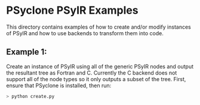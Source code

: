 <!--
BSD 3-Clause License

Copyright (c) 2019, Science and Technology Facilities Council.
All rights reserved.

Redistribution and use in source and binary forms, with or without
modification, are permitted provided that the following conditions are met:

* Redistributions of source code must retain the above copyright notice, this
  list of conditions and the following disclaimer.

* Redistributions in binary form must reproduce the above copyright notice,
  this list of conditions and the following disclaimer in the documentation
  and/or other materials provided with the distribution.

* Neither the name of the copyright holder nor the names of its
  contributors may be used to endorse or promote products derived from
  this software without specific prior written permission.

THIS SOFTWARE IS PROVIDED BY THE COPYRIGHT HOLDERS AND CONTRIBUTORS
"AS IS" AND ANY EXPRESS OR IMPLIED WARRANTIES, INCLUDING, BUT NOT
LIMITED TO, THE IMPLIED WARRANTIES OF MERCHANTABILITY AND FITNESS
FOR A PARTICULAR PURPOSE ARE DISCLAIMED. IN NO EVENT SHALL THE
COPYRIGHT HOLDER OR CONTRIBUTORS BE LIABLE FOR ANY DIRECT, INDIRECT,
INCIDENTAL, SPECIAL, EXEMPLARY, OR CONSEQUENTIAL DAMAGES (INCLUDING,
BUT NOT LIMITED TO, PROCUREMENT OF SUBSTITUTE GOODS OR SERVICES;
LOSS OF USE, DATA, OR PROFITS; OR BUSINESS INTERRUPTION) HOWEVER
CAUSED AND ON ANY THEORY OF LIABILITY, WHETHER IN CONTRACT, STRICT
LIABILITY, OR TORT (INCLUDING NEGLIGENCE OR OTHERWISE) ARISING IN
ANY WAY OUT OF THE USE OF THIS SOFTWARE, EVEN IF ADVISED OF THE
POSSIBILITY OF SUCH DAMAGE.

Author R. W. Ford, STFC Daresbury Lab
-->

# PSyclone PSyIR Examples

This directory contains examples of how to create and/or modify
instances of PSyIR and how to use backends to transform them into
code.

## Example 1:

Create an instance of PSyIR using all of the generic PSyIR nodes and
output the resultant tree as Fortran and C. Currently the C
backend does not support all of the node types so it only outputs a
subset of the tree. First, ensure that PSyclone is installed,
then run:

```sh
> python create.py
```
